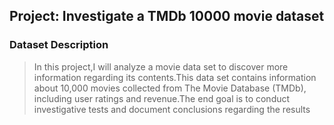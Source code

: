 ## Project: Investigate a TMDb 10000 movie dataset
### Dataset Description 

>In this project,I will analyze a movie data set to discover more information regarding its contents.This data set contains information about 10,000 movies collected from The Movie Database (TMDb), including user ratings and revenue.The end goal is to conduct investigative tests and document conclusions regarding the results
